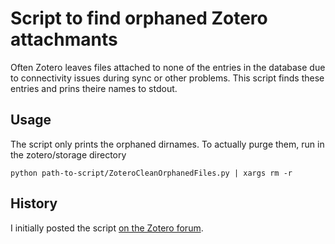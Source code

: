 # Script to find orphaned Zotero attachmants
Often Zotero leaves files attached to none of the entries in the database due to connectivity issues during sync or other problems. This script finds these entries and prins theire names to stdout.

## Usage
The script only prints the orphaned dirnames. To actually purge them, run in the zotero/storage directory

`python path-to-script/ZoteroCleanOrphanedFiles.py | xargs rm -r`

## History
I initially posted the script [on the Zotero forum](https://forums.zotero.org/discussion/comment/215096/#Comment_215096).
